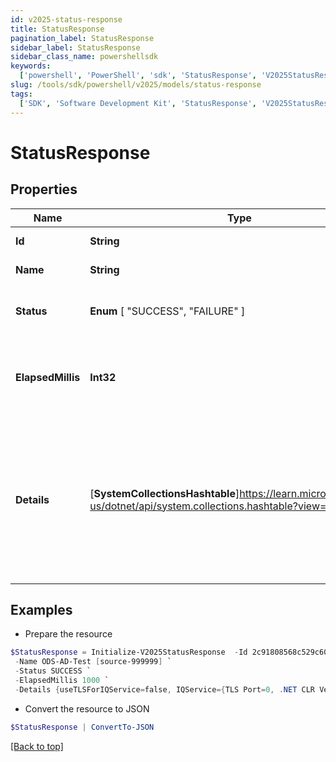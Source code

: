 ```yaml
---
id: v2025-status-response
title: StatusResponse
pagination_label: StatusResponse
sidebar_label: StatusResponse
sidebar_class_name: powershellsdk
keywords:
  ['powershell', 'PowerShell', 'sdk', 'StatusResponse', 'V2025StatusResponse']
slug: /tools/sdk/powershell/v2025/models/status-response
tags:
  ['SDK', 'Software Development Kit', 'StatusResponse', 'V2025StatusResponse']
---
```


# StatusResponse

## Properties

| Name | Type | Description | Notes |
| --- | --- | --- | --- |
| **Id** | **String** | ID of the source | [optional] [readonly] |
| **Name** | **String** | Name of the source | [optional] [readonly] |
| **Status** | **Enum** [ "SUCCESS", "FAILURE" ] | The status of the health check. | [optional] [readonly] |
| **ElapsedMillis** | **Int32** | The number of milliseconds spent on the entire request. | [optional] [readonly] |
| **Details** | [**SystemCollectionsHashtable**]https://learn.microsoft.com/en-us/dotnet/api/system.collections.hashtable?view=net-9.0 | The document contains the results of the health check. The schema of this document depends on the type of source used. | [optional] [readonly] |

## Examples

- Prepare the resource

```powershell
$StatusResponse = Initialize-V2025StatusResponse  -Id 2c91808568c529c60168cca6f90c1313 `
 -Name ODS-AD-Test [source-999999] `
 -Status SUCCESS `
 -ElapsedMillis 1000 `
 -Details {useTLSForIQService=false, IQService={TLS Port=0, .NET CLR Version=4.0.30319.42000, SecondaryServiceStatus=Running, Port=5050, Host=AUTOMATION-AD, Name=IQService, IQServiceStatus=Running, SecondaryService=IQService-Instance1-Secondary, Version=IQService Sep-2020, secondaryPort=5051, OS Architecture=AMD64, Operating System=Microsoft Windows Server 2012 R2 Standard, highestDotNetVersion=4.8 or later, Build Time=09/22/2020 06:34 AM -0500}, IQServiceClientAuthEnabled=false, requestProcessedOn=1/19/2021 1:47:14 PM}
```

- Convert the resource to JSON

```powershell
$StatusResponse | ConvertTo-JSON
```

[[Back to top]](#)

